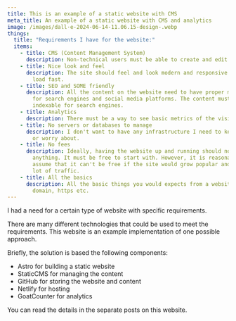 ```yaml
---
title: This is an example of a static website with CMS
meta_title: An example of a static website with CMS and analytics
image: /images/dall·e-2024-06-14-11.06.15-design-.webp
things:
  title: "Requirements I have for the website:"
  items:
    - title: CMS (Content Management System)
      description: Non-technical users must be able to create and edit content.
    - title: Nice look and feel
      description: The site should feel and look modern and responsive. The pages must
        load fast.
    - title: SEO and SOME friendly
      description: All the content on the website need to have proper meta information
        for search engines and social media platforms. The content must be
        indexable for search engines.
    - title: Analytics
      description: There must be a way to see basic metrics of the visit counts.
    - title: No servers or databases to manage
      description: I don't want to have any infrastructure I need to keep up to date
        or worry about.
    - title: No fees
      description: Ideally, having the website up and running should not cost
        anything. It must be free to start with. However, it is reasonable to
        assume that it can't be free if the site would grow popular and have a
        lot of traffic.
    - title: All the basics
      description: All the basic things you would expects from a website, like custom
        domain, https etc.
---
```

I had a need for a certain type of website with specific requirements.

There are many different technologies that could be used to meet the requirements. This website is an example implementation of one possible approach. 

Briefly, the solution is based the following components:

- Astro for building a static website
- StaticCMS for managing the content
- GitHub for storing the website and content
- Netlify for hosting
- GoatCounter for analytics

You can read the details in the separate posts on this website.
